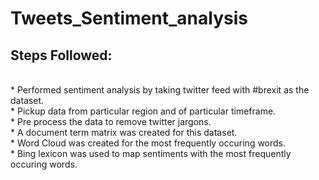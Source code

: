 # Tweets_Sentiment_analysis
## Steps Followed:
<br/> * Performed sentiment analysis by taking twitter feed with #brexit as the dataset.
<br/> * Pickup data from particular region and of particular timeframe.
<br/> * Pre process the data to remove twitter jargons.
<br/> * A document term matrix was created for this dataset.
<br/> * Word Cloud was created for the most frequently occuring words.
<br/> * Bing lexicon was used to map sentiments with the most frequently occuring words.
